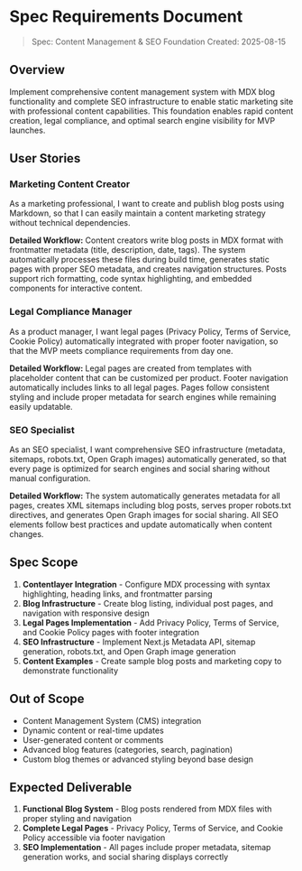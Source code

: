 # Spec Requirements Document

> Spec: Content Management & SEO Foundation Created: 2025-08-15

## Overview

Implement comprehensive content management system with MDX blog functionality and complete SEO
infrastructure to enable static marketing site with professional content capabilities. This
foundation enables rapid content creation, legal compliance, and optimal search engine visibility
for MVP launches.

## User Stories

### Marketing Content Creator

As a marketing professional, I want to create and publish blog posts using Markdown, so that I can
easily maintain a content marketing strategy without technical dependencies.

**Detailed Workflow:** Content creators write blog posts in MDX format with frontmatter metadata
(title, description, date, tags). The system automatically processes these files during build time,
generates static pages with proper SEO metadata, and creates navigation structures. Posts support
rich formatting, code syntax highlighting, and embedded components for interactive content.

### Legal Compliance Manager

As a product manager, I want legal pages (Privacy Policy, Terms of Service, Cookie Policy)
automatically integrated with proper footer navigation, so that the MVP meets compliance
requirements from day one.

**Detailed Workflow:** Legal pages are created from templates with placeholder content that can be
customized per product. Footer navigation automatically includes links to all legal pages. Pages
follow consistent styling and include proper metadata for search engines while remaining easily
updatable.

### SEO Specialist

As an SEO specialist, I want comprehensive SEO infrastructure (metadata, sitemaps, robots.txt, Open
Graph images) automatically generated, so that every page is optimized for search engines and social
sharing without manual configuration.

**Detailed Workflow:** The system automatically generates metadata for all pages, creates XML
sitemaps including blog posts, serves proper robots.txt directives, and generates Open Graph images
for social sharing. All SEO elements follow best practices and update automatically when content
changes.

## Spec Scope

1. **Contentlayer Integration** - Configure MDX processing with syntax highlighting, heading links,
   and frontmatter parsing
2. **Blog Infrastructure** - Create blog listing, individual post pages, and navigation with
   responsive design
3. **Legal Pages Implementation** - Add Privacy Policy, Terms of Service, and Cookie Policy pages
   with footer integration
4. **SEO Infrastructure** - Implement Next.js Metadata API, sitemap generation, robots.txt, and Open
   Graph image generation
5. **Content Examples** - Create sample blog posts and marketing copy to demonstrate functionality

## Out of Scope

- Content Management System (CMS) integration
- Dynamic content or real-time updates
- User-generated content or comments
- Advanced blog features (categories, search, pagination)
- Custom blog themes or advanced styling beyond base design

## Expected Deliverable

1. **Functional Blog System** - Blog posts rendered from MDX files with proper styling and
   navigation
2. **Complete Legal Pages** - Privacy Policy, Terms of Service, and Cookie Policy accessible via
   footer navigation
3. **SEO Implementation** - All pages include proper metadata, sitemap generation works, and social
   sharing displays correctly
